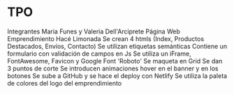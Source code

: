 # TPO
Integrantes Maria Funes y Valeria Dell'Arciprete
Página Web Emprendimiento Hacé Limonada
Se crean 4 htmls (Index, Productos Destacados, Envíos, Contacto)
Se utilizan etiquetas semánticas
Contiene un formulario con validación de campos en Js
Se utiliza un iFrame, FontAwesome, Favicon y Google Font 'Roboto'
Se maqueta en Grid
Se dan 3 puntos de corte
Se introducen animaciones hover en el banner y en los botones
Se sube a GitHub y se hace el deploy con Netlify
Se utiliza la paleta de colores del logo del emprendimiento
